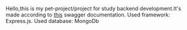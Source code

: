 Hello,this is my pet-project/project for study backend development.It's made according to [this](https://api-swagger.it-incubator.ru/swagger/index.html?urls.primaryName=h12%20API) swagger documentation.
Used framework: Express.js.
Used database: MongoDb
